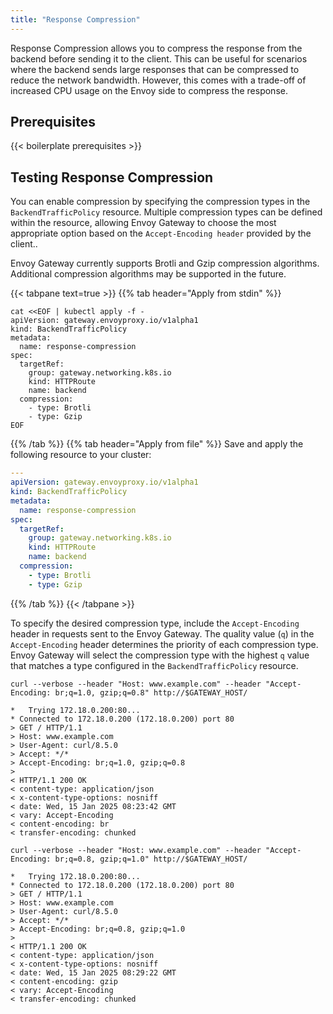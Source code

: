 ```yaml
---
title: "Response Compression"
---
```


Response Compression allows you to compress the response from the backend before sending it to the client. This can be useful for scenarios where the backend sends large responses that can be compressed to reduce the network bandwidth. However, this comes with a trade-off of increased CPU usage on the Envoy side to compress the response.

## Prerequisites

{{< boilerplate prerequisites >}}

## Testing Response Compression

You can enable compression by specifying the compression types in the `BackendTrafficPolicy` resource.
Multiple compression types can be defined within the resource, allowing Envoy Gateway to choose the most appropriate option based on the `Accept-Encoding header` provided by the client..

Envoy Gateway currently supports Brotli and Gzip compression algorithms. Additional compression algorithms may be supported in the future.

{{< tabpane text=true >}}
{{% tab header="Apply from stdin" %}}

```shell
cat <<EOF | kubectl apply -f -
apiVersion: gateway.envoyproxy.io/v1alpha1
kind: BackendTrafficPolicy
metadata:
  name: response-compression
spec:
  targetRef:
    group: gateway.networking.k8s.io
    kind: HTTPRoute
    name: backend
  compression:
    - type: Brotli
    - type: Gzip
EOF
```

{{% /tab %}}
{{% tab header="Apply from file" %}}
Save and apply the following resource to your cluster:

```yaml
---
apiVersion: gateway.envoyproxy.io/v1alpha1
kind: BackendTrafficPolicy
metadata:
  name: response-compression
spec:
  targetRef:
    group: gateway.networking.k8s.io
    kind: HTTPRoute
    name: backend
  compression:
    - type: Brotli
    - type: Gzip
```

{{% /tab %}}
{{< /tabpane >}}


To specify the desired compression type, include the `Accept-Encoding` header in requests sent to the Envoy Gateway. The quality value (`q`) in the `Accept-Encoding` header determines the priority of each compression type. Envoy Gateway will select the compression type with the highest `q` value that matches a type configured in the `BackendTrafficPolicy` resource.

```shell
curl --verbose --header "Host: www.example.com" --header "Accept-Encoding: br;q=1.0, gzip;q=0.8" http://$GATEWAY_HOST/
```

```console
*   Trying 172.18.0.200:80...
* Connected to 172.18.0.200 (172.18.0.200) port 80
> GET / HTTP/1.1
> Host: www.example.com
> User-Agent: curl/8.5.0
> Accept: */*
> Accept-Encoding: br;q=1.0, gzip;q=0.8
>
< HTTP/1.1 200 OK
< content-type: application/json
< x-content-type-options: nosniff
< date: Wed, 15 Jan 2025 08:23:42 GMT
< vary: Accept-Encoding
< content-encoding: br
< transfer-encoding: chunked
```

```shell
curl --verbose --header "Host: www.example.com" --header "Accept-Encoding: br;q=0.8, gzip;q=1.0" http://$GATEWAY_HOST/
```

```console
*   Trying 172.18.0.200:80...
* Connected to 172.18.0.200 (172.18.0.200) port 80
> GET / HTTP/1.1
> Host: www.example.com
> User-Agent: curl/8.5.0
> Accept: */*
> Accept-Encoding: br;q=0.8, gzip;q=1.0
>
< HTTP/1.1 200 OK
< content-type: application/json
< x-content-type-options: nosniff
< date: Wed, 15 Jan 2025 08:29:22 GMT
< content-encoding: gzip
< vary: Accept-Encoding
< transfer-encoding: chunked
```
